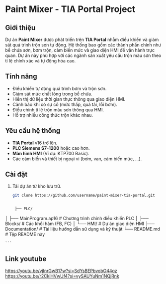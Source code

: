 # Paint Mixer - TIA Portal Project

## Giới thiệu

Dự án **Paint Mixer** được phát triển trên **TIA Portal** nhằm điều khiển và giám sát quá trình trộn sơn tự động. Hệ thống bao gồm các thành phần chính như bể chứa sơn, bơm trộn, cảm biến mức và giao diện HMI để vận hành trực quan. Dự án này phù hợp với các ngành sản xuất yêu cầu trộn màu sơn theo tỉ lệ chính xác và tự động hóa cao.

## Tính năng

- Điều khiển tự động quá trình bơm và trộn sơn.
- Giám sát mức chất lỏng trong bể chứa.
- Hiển thị dữ liệu thời gian thực thông qua giao diện HMI.
- Cảnh báo khi có sự cố (mức thấp, quá tải, lỗi bơm).
- Điều chỉnh tỉ lệ trộn màu sơn thông qua HMI.
- Hỗ trợ nhiều công thức trộn khác nhau.
  
## Yêu cầu hệ thống

- **TIA Portal** v16 trở lên.
- **PLC Siemens S7-1200** hoặc cao hơn.
- **Màn hình HMI** (Ví dụ: KTP700 Basic).
- Các cảm biến và thiết bị ngoại vi (bơm, van, cảm biến mức, ...).

## Cài đặt

1. Tải dự án từ kho lưu trữ.
   ```bash
   git clone https://github.com/username/paint-mixer-tia-portal.git


    ├── PLC/
│   ├── MainProgram.ap16          # Chương trình chính điều khiển PLC
│   ├── Blocks/                  # Các khối hàm (FB, FC)
│   └── HMI/                     # Dự án giao diện HMI
├── Documentation/               # Tài liệu hướng dẫn sử dụng và kỹ thuật
└── README.md                    # Tệp README này

    ```

## Link youtube
https://youtu.be/vjInrGwB17w?si=SdYsBEPbvobO44qz
https://youtu.be/r2CklHVwUf4?si=vySAUYuNm1NQjRnk
